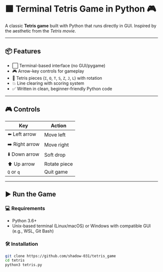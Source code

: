 # 🟩 Terminal Tetris Game in Python 🎮

A classic **Tetris game** built with Python that runs directly in GUI. 
Inspired by the aesthetic from the *Tetris movie*.

---

## 📦 Features

- ⬜ Terminal-based interface (no GUI/pygame)
- 🎮 Arrow-key controls for gameplay
- 🧱 Tetris pieces (`I`, `O`, `T`, `S`, `Z`, `J`, `L`) with rotation
- 💥 Line clearing with scoring system
- ✅ Written in clean, beginner-friendly Python code

---

## 🎮 Controls

| Key         | Action         |
|-------------|----------------|
| ⬅️ Left arrow  | Move left     |
| ➡️ Right arrow | Move right    |
| ⬇️ Down arrow  | Soft drop     |
| ⬆️ Up arrow    | Rotate piece |
| `Q` or `q`    | Quit game     |

---

## ▶️ Run the Game

### 💻 Requirements
- Python 3.6+
- Unix-based terminal (Linux/macOS) or Windows with compatible GUI (e.g., WSL, Git Bash)

### 🛠 Installation

```bash
git clone https://github.com/shadow-031/tetris_game
cd tetris
python3 tetris.py
